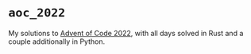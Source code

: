 # `aoc_2022`

My solutions to [Advent of Code 2022][aoc22], with all days solved in Rust and a
couple additionally in Python.


[aoc22]: https://adventofcode.com/2022/
